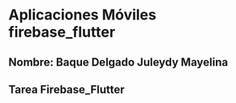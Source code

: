 # Aplicaciones Móviles firebase_flutter 

## Nombre: Baque Delgado Juleydy Mayelina
## Tarea Firebase_Flutter

